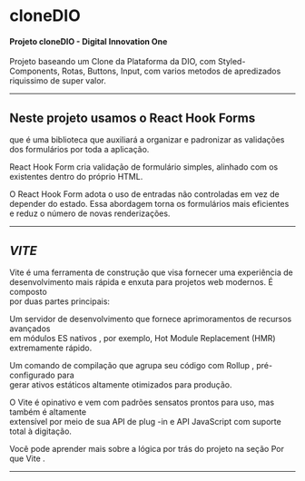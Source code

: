 # cloneDIO

#### Projeto cloneDIO - Digital Innovation One

Projeto baseando um Clone da Plataforma da DIO, com Styled-Components, Rotas, Buttons, Input, com varios metodos de apredizados riquissimo de super valor.


---
## Neste projeto usamos o React Hook Forms 
que é uma biblioteca que auxiliará a organizar e padronizar as validações dos formulários por toda a aplicação.

React Hook Form cria validação de formulário simples, alinhado com os existentes dentro do próprio HTML.

O React Hook Form adota o uso de entradas não controladas em vez de depender do estado. Essa abordagem torna os formulários mais eficientes e reduz o número de novas renderizações.

---

##  *VITE*

Vite é uma ferramenta  de construção que visa fornecer uma experiência de <br/>
desenvolvimento mais rápida e enxuta para projetos web modernos. É composto<br/>
 por duas partes principais:

Um servidor de desenvolvimento que fornece aprimoramentos de recursos avançados<br/>
 em módulos ES nativos , por exemplo, Hot Module Replacement (HMR) extremamente rápido.

Um comando de compilação que agrupa seu código com Rollup , pré-configurado para <br/>
gerar ativos estáticos altamente otimizados para produção.

O Vite é opinativo e vem com padrões sensatos prontos para uso, mas também é altamente<br/>
extensível por meio de sua API de plug -in e API JavaScript com suporte total à digitação.

Você pode aprender mais sobre a lógica por trás do projeto na seção Por que Vite .



---